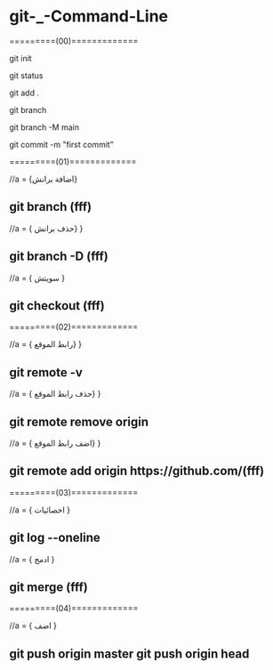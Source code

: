 # git-\_-Command-Line

=========(00)=============

git init

git status

git add .

git branch

git branch -M main

git commit -m "first commit"

=========(01)=============

<div>
    //a = {اضافة برانش}
    <h2>
        git branch (fff)
    </h2>
</div>


<div>
    //a = { حذف برانش} }
    <h2>
        git branch -D (fff)
    </h2>
</div>

<div>
    //a = { سويتش }
    <h2>
        git checkout (fff)
    </h2>
</div>

=========(02)=============

<div>
    //a = { رابط الموقع} }
    <h2>
        git remote -v
    </h2>
</div>

<div>
    //a = { حذف رابط الموقع} }
    <h2>
        git remote remove origin
    </h2>
</div>

<div>
    //a = { اضف رابط الموقع} }
    <h2>
        git remote add origin https://github.com/(fff)
    </h2>
</div>


=========(03)=============

<div>
    //a = { احصائيات }
    <h2>
        git log --oneline
    </h2>
</div>

<div>
    //a = { ادمج }
    <h2>
        git merge (fff)
    </h2>
</div>

=========(04)=============

<div>
    //a = { اضف }
    <h2>
        git push origin master
        git push origin head
    </h2>
</div>
